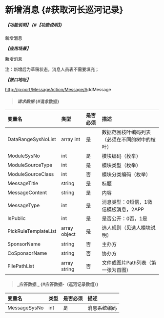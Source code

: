 # 新增消息 {#获取河长巡河记录}

##### _【功能说明】_ {#【功能说明】}

新增消息

_**【应用场景】**_

新增消息

注：新增后为草稿状态，消息人员表不需要填充；

_**【接口地址】**_

[http://ip:port/MessageAction/Message/A](http://ip:port/HMQuery/PatrolRiver/GetPatrolRivers)ddMessage

> #### _请求数据_ {#请求数据}

| 变量名 | 类型 | 是否必须 | 描述 |
| :--- | :--- | :--- | :--- |
| DataRangeSysNoList | array int | 是 | 数据范围枝叶编码列表（必须在不同的树中的枝叶） |
| ModuleSysNo | int | 是 | 模块编码（枚举） |
| ModuleSourceType | int | 是 | 模块类型（枚举） |
| ModuleSourceClass | int | 否 | 模块分类编码（枚举） |
| MessageTitle | string | 是 | 标题 |
| MessageContent | string | 是 | 内容 |
| MessageType | int | 是 | 消息类型：0短信，1微信模板消息，2APP |
| IsPublic | int | 是 | 是否公开：0否，1是 |
| PickRuleTemplateList | array object | 是 | 选人规则（见选人模块说明） |
| SponsorName | string | 否 | 主办方 |
| CoSponsorName | string | 否 | 协办方 |
| FilePathList | array string | 否 | 文件或图片Path列表（第一张为首图） |

> #### _应答数据 _ {#应答数据-（巡河记录数组）}

| 变量名 | 类型 | 是否必须 | 描述 |
| :--- | :--- | :--- | :--- |
| MessageSysNo | int | 是 | 消息系统编码 |



